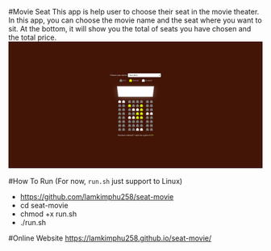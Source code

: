 #Movie Seat
This app is help user to choose their seat in the movie theater. In this app, you can choose the movie name and the seat where you want to sit. At the bottom, it will show you the total of seats you have chosen and the total price.
![](movie-seat-screenshot.png)

#How To Run (For now, `run.sh` just support to Linux)
- https://github.com/lamkimphu258/seat-movie
- cd seat-movie
- chmod +x run.sh
- ./run.sh

#Online Website
https://lamkimphu258.github.io/seat-movie/